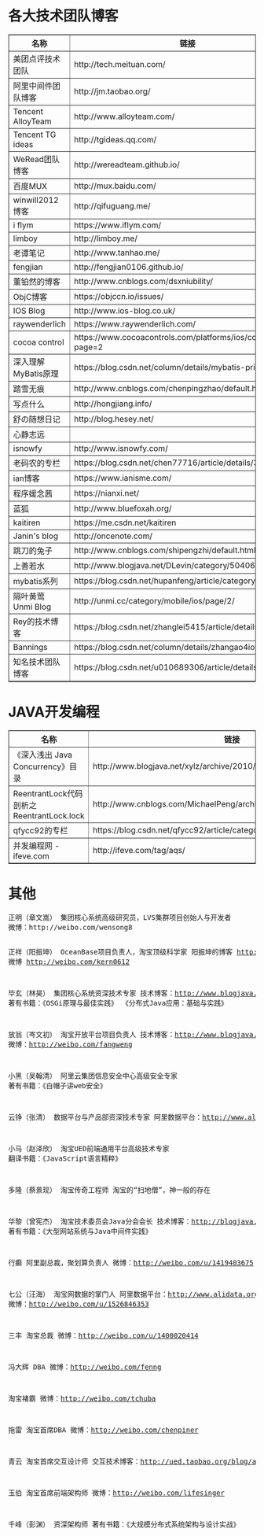 <h1>各大技术团队博客</h1>
<table border="1">
	<tr>
		<th>名称</th>
		<th>链接</th>
	</tr>
	<tr>
		<td>美团点评技术团队</td>
		<td><a>http://tech.meituan.com/</a></td>
	</tr>
	<tr>
		<td>阿里中间件团队博客</td>
		<td><a>http://jm.taobao.org/</a></td>
	</tr>
	<tr>
		<td>Tencent AlloyTeam</td>
		<td><a>http://www.alloyteam.com/</a></td>
	</tr>
	<tr>
		<td>Tencent TG ideas</td>
		<td><a>http://tgideas.qq.com/</a></td>
	</tr>
	<tr>
		<td>WeRead团队博客</td>
		<td><a>http://wereadteam.github.io/</a></td>
	</tr>
	<tr>
		<td>百度MUX</td>
		<td><a>http://mux.baidu.com/</a></td>
	</tr>
	<tr>
		<td>winwill2012博客</td>
		<td><a>http://qifuguang.me/</a></td>
	</tr>
	<tr>
		<td>i flym</td>
		<td><a>https://www.iflym.com/</a></td>
	</tr>
	<tr>
		<td>limboy</td>
		<td><a>http://limboy.me/</a></td>
	</tr>
	<tr>
		<td>老谭笔记</td>
		<td><a>http://www.tanhao.me/</a></td>
	</tr>
	<tr>
		<td>fengjian</td>
		<td><a>http://fengjian0106.github.io/</a></td>
	</tr>
	<tr>
		<td>董铂然的博客</td>
		<td><a>http://www.cnblogs.com/dsxniubility/</a></td>
	</tr>
	<tr>
		<td>ObjC博客</td>
		<td><a>https://objccn.io/issues/</a></td>
	</tr>
	<tr>
		<td>IOS Blog</td>
		<td><a>http://www.ios-blog.co.uk/</a></td>
	</tr>
	<tr>
		<td>raywenderlich</td>
		<td><a>https://www.raywenderlich.com/</a></td>
	</tr>
	<tr>
		<td>cocoa control</td>
		<td><a>https://www.cocoacontrols.com/platforms/ios/controls?page=2</a></td>
	</tr>
	<tr>
		<td>深入理解MyBatis原理</td>
		<td><a>https://blog.csdn.net/column/details/mybatis-principle.html</a></td>
	</tr>
	<tr>
		<td>踏雪无痕</td>
		<td><a>http://www.cnblogs.com/chenpingzhao/default.html?page=1</a></td>
	</tr>
	<tr>
		<td>写点什么</td>
		<td><a>http://hongjiang.info/</a></td>
	</tr>
	<tr>
		<td>舒の随想日记</td>
		<td><a>http://blog.hesey.net/</a></td>
	</tr>
	<tr>
		<td>心静志远</td>
		<td></td>
	</tr>
	<tr>
		<td>isnowfy</td>
		<td><a>http://www.isnowfy.com/</a></td>
	</tr>
	<tr>
		<td>老码农的专栏</td>
		<td><a>https://blog.csdn.net/chen77716/article/details/387828</a></td>
	</tr>
	<tr>
		<td>ian博客</td>
		<td><a>https://www.ianisme.com/</a></td>
	</tr>
	<tr>
		<td>程序媛念茜</td>
		<td><a>https://nianxi.net/</a></td>
	</tr>
	<tr>
		<td>蓝狐</td>
		<td><a>http://www.bluefoxah.org/</a></td>
	</tr>
	<tr>
		<td>kaitiren</td>
		<td><a>https://me.csdn.net/kaitiren</a></td>
	</tr>
	<tr>
		<td>Janin's blog</td>
		<td><a>http://oncenote.com/</a></td>
	</tr>
	<tr>
		<td>跳刀的兔子</td>
		<td><a>http://www.cnblogs.com/shipengzhi/default.html?page=1</a></td>
	</tr>
	<tr>
		<td>上善若水</td>
		<td><a>http://www.blogjava.net/DLevin/category/50406.html</a></td>
	</tr>
	<tr>
		<td>mybatis系列</td>
		<td><a>https://blog.csdn.net/hupanfeng/article/category/1443955</a></td>
	</tr>
	<tr>
		<td>隔叶黄莺 Unmi Blog</td>
		<td><a>http://unmi.cc/category/mobile/ios/page/2/</a></td>
	</tr>
	<tr>
		<td>Rey的技术博客</td>
		<td><a>https://blog.csdn.net/zhanglei5415/article/details/8848321</a></td>
	</tr>
	<tr>
		<td>Bannings</td>
		<td><a>https://blog.csdn.net/column/details/zhangao4iosobjc.html</a></td>
	</tr>
	<tr>
		<td>知名技术团队博客</td>
		<td><a>https://blog.csdn.net/u010689306/article/details/51626405</a></td>
	</tr>
</table>
<h1>JAVA开发编程</h1>
<table border="1">
	<tr>
		<th>名称</th>
		<th>链接</th>
	</tr>
	<tr>
		<td>《深入浅出 Java Concurrency》目录 </td>
		<td><a>http://www.blogjava.net/xylz/archive/2010/07/08/325587.html</a></td>
	</tr>
	<tr>
		<td>ReentrantLock代码剖析之ReentrantLock.lock </td>
		<td><a>http://www.cnblogs.com/MichaelPeng/archive/2010/02/12/1667947.html</a></td>
	</tr>
	<tr>
		<td>qfycc92的专栏</td>
		<td><a>https://blog.csdn.net/qfycc92/article/category/3165619</a></td>
	</tr>
	<tr>
		<td>并发编程网 - ifeve.com</td>
		<td><a>http://ifeve.com/tag/aqs/</a></td>
	</tr>
</table>
<h1>其他</h1>
<pre>
正明（章文嵩） 集团核心系统高级研究员，LVS集群项目创始人与开发者
微博：<a>http://weibo.com/wensong8</a>

正祥（阳振坤） OceanBase项目负责人，淘宝顶级科学家
阳振坤的博客 <a>http://blog.sina.com.cn/kern0612</a>
微博 <a>http://weibo.com/kern0612</a>

毕玄（林昊） 集团核心系统资深技术专家
技术博客：<a>http://www.blogjava.net/BlueDavy</a>
著有书籍：《OSGi原理与最佳实践》 《分布式Java应用：基础与实践》

放翁（岑文初） 淘宝开放平台项目负责人
技术博客：<a>http://www.blogjava.net/cenwenchu/</a>
微博：<a>http://weibo.com/fangweng</a>

小黑（吴翰清） 阿里云集团信息安全中心高级安全专家
著有书籍：《白帽子讲web安全》

云铮（张清） 数据平台与产品部资深技术专家
阿里数据平台：<a>http://www.alidata.org/archives/author/yunzheng</a>

小马（赵泽欣） 淘宝UED前端通用平台高级技术专家
翻译书籍：《JavaScript语言精粹》

多隆（蔡景现） 淘宝传奇工程师
淘宝的“扫地僧”，神一般的存在

华黎（曾宪杰） 淘宝技术委员会Java分会会长
技术博客：<a>http://blogjava.net/vanadies10</a>
著有书籍：《大型网站系统与Java中间件实践》

行癫 阿里副总裁，聚划算负责人
微博：<a>http://weibo.com/u/1419403675</a>

七公（汪海） 淘宝网数据的掌门人
阿里数据平台：<a>http://www.alidata.org/archives/author/qigong</a>
微博：<a>http://weibo.com/u/1526846353</a>

三丰 淘宝总裁
微博：<a>http://weibo.com/u/1400020414</a>

冯大辉 DBA
微博：<a>http://weibo.com/fenng</a>

淘宝褚霸
微博：<a>http://weibo.com/tchuba</a>

拖雷 淘宝首席DBA
微博：<a>http://weibo.com/chenpiner</a>

青云 淘宝首席交互设计师
交互技术博客：<a>http://ued.taobao.org/blog/author/qingyun/</a>

玉伯 淘宝首席前端架构师
微博：<a>http://weibo.com/lifesinger</a>

千峰（彭渊） 资深架构师
著有书籍：《大规模分布式系统架构与设计实战》
</pre>